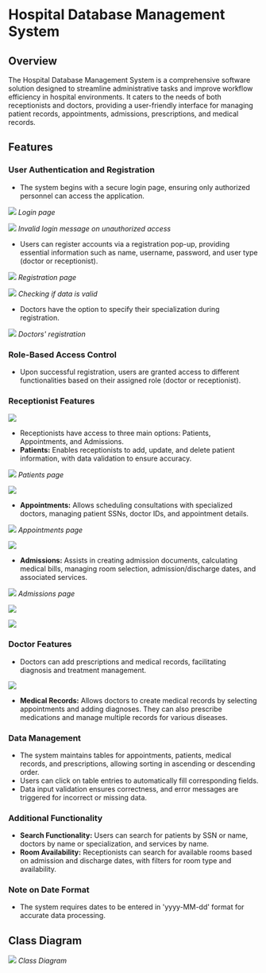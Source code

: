 # Hospital Database Management System

## Overview
The Hospital Database Management System is a comprehensive software solution designed to streamline administrative tasks and improve workflow efficiency in hospital environments. It caters to the needs of both receptionists and doctors, providing a user-friendly interface for managing patient records, appointments, admissions, prescriptions, and medical records.

## Features

### User Authentication and Registration
- The system begins with a secure login page, ensuring only authorized personnel can access the application.

![](Images/p1.png)
*Login page*

![](Images/p5.png)
*Invalid login message on unauthorized access*

- Users can register accounts via a registration pop-up, providing essential information such as name, username, password, and user type (doctor or receptionist).

![](Images/p2.png)
*Registration page*

![](Images/p4.png)
*Checking if data is valid*

- Doctors have the option to specify their specialization during registration.

![](Images/p3.png)
*Doctors' registration*

### Role-Based Access Control
- Upon successful registration, users are granted access to different functionalities based on their assigned role (doctor or receptionist).

### Receptionist Features

![](Images/p6.png)

- Receptionists have access to three main options: Patients, Appointments, and Admissions.
- **Patients:** Enables receptionists to add, update, and delete patient information, with data validation to ensure accuracy.

![](Images/p7.png)
*Patients page*

![](Images/p8.png)

- **Appointments:** Allows scheduling consultations with specialized doctors, managing patient SSNs, doctor IDs, and appointment details.

![](Images/p9.png)
*Appointments page*

![](Images/p10.png)

- **Admissions:** Assists in creating admission documents, calculating medical bills, managing room selection, admission/discharge dates, and associated services.

![](Images/p11.png)
*Admissions page*

![](Images/p12.png)

![](Images/p13.png)

### Doctor Features
- Doctors can add prescriptions and medical records, facilitating diagnosis and treatment management.

![](Images/p15.png)

- **Medical Records:** Allows doctors to create medical records by selecting appointments and adding diagnoses. They can also prescribe medications and manage multiple records for various diseases.

### Data Management
- The system maintains tables for appointments, patients, medical records, and prescriptions, allowing sorting in ascending or descending order.
- Users can click on table entries to automatically fill corresponding fields.
- Data input validation ensures correctness, and error messages are triggered for incorrect or missing data.

### Additional Functionality
- **Search Functionality:** Users can search for patients by SSN or name, doctors by name or specialization, and services by name.
- **Room Availability:** Receptionists can search for available rooms based on admission and discharge dates, with filters for room type and availability.

### Note on Date Format
- The system requires dates to be entered in 'yyyy-MM-dd' format for accurate data processing.

## Class Diagram

![](Images/p14.png)
*Class Diagram*
